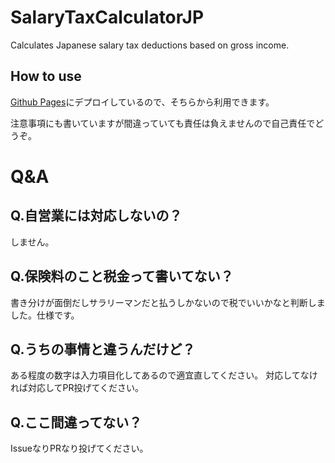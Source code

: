 # SalaryTaxCalculatorJP
Calculates Japanese salary tax deductions based on gross income.

## How to use

[Github Pages](https://skxeve.github.io/SalaryTaxCalculatorJP/)にデプロイしているので、そちらから利用できます。

注意事項にも書いていますが間違っていても責任は負えませんので自己責任でどうぞ。

# Q&A

## Q.自営業には対応しないの？

しません。

## Q.保険料のこと税金って書いてない？

書き分けが面倒だしサラリーマンだと払うしかないので税でいいかなと判断しました。仕様です。

## Q.うちの事情と違うんだけど？

ある程度の数字は入力項目化してあるので適宜直してください。
対応してなければ対応してPR投げてください。

## Q.ここ間違ってない？

IssueなりPRなり投げてください。

